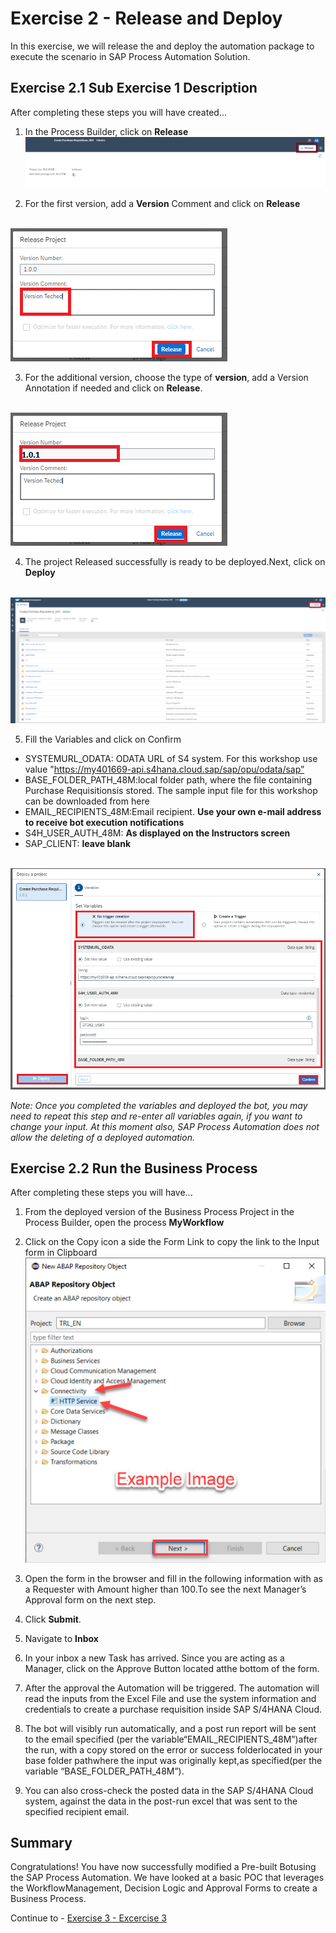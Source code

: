 # Exercise 2 - Release and Deploy

In this exercise, we will release the and deploy the automation package to execute the scenario in SAP Process Automation Solution.

## Exercise 2.1 Sub Exercise 1 Description

After completing these steps you will have created...

1. In the Process Builder, click on <b>Release</b>
<br>![](/exercises/ex2/images/21_1.png)

2.	For the first version, add a <b>Version</b> Comment and click on <b>Release</b>

<br>![](/exercises/ex2/images/21_2.png)

3. For the additional version, choose the type of <B>version</b>, add a Version Annotation if needed and click on <b>Release</b>.

<br>![](/exercises/ex2/images/21_3.png)

4. The project Released successfully is ready to be deployed.Next, click on <B> Deploy</b>

<br>![](/exercises/ex2/images/21_4.png)

5. Fill the Variables and click on Confirm
- SYSTEMURL_ODATA: ODATA URL of S4 system. For this workshop use value "https://my401669-api.s4hana.cloud.sap/sap/opu/odata/sap”
- BASE_FOLDER_PATH_48M:local folder path, where the file containing Purchase Requisitionsis stored. The sample input file for this workshop can be downloaded from here 
- EMAIL_RECIPIENTS_48M:Email recipient. <b>Use your own e-mail address to receive bot execution notifications</b>
- S4H_USER_AUTH_48M: <b>As displayed on the Instructors screen</b>
- SAP_CLIENT: <b>leave blank</b>

<br>![](/exercises/ex2/images/21_5.png)

<i>Note: Once you completed the variables and deployed the bot, you may need to repeat this step and re-enter all variables again, if you want to change your input. At this moment also, SAP Process Automation does not allow the deleting of a deployed automation.</i>

## Exercise 2.2 Run the Business Process

After completing these steps you will have...

1.	From the deployed version of the Business Process Project in the Process Builder, open the process <b>MyWorkflow</b>


2.	Click on the Copy icon a side the Form Link to copy the link to the Input form in Clipboard
<br>![](/exercises/ex2/images/02_02_0010.png)

3. Open the form in the browser and fill in the following information with as a Requester with Amount higher than 100.To see the next Manager’s Approval form on the next step.

4. Click <b>Submit</b>.

5. Navigate to <b>Inbox</b>

6. In your inbox a new Task has arrived. Since you are acting as a Manager, click on the Approve Button located atthe bottom of the form.

7. After the approval the Automation will be triggered. The automation will read the inputs from the Excel File and use the system information and credentials to create a purchase requisition inside SAP S/4HANA Cloud.

8. The bot will visibly run automatically, and a post run report will be sent to the email specified (per the variable“EMAIL_RECIPIENTS_48M”)after the run, with a copy stored on the error or success folderlocated in your base folder pathwhere the input was originally kept,as specified(per the variable “BASE_FOLDER_PATH_48M”).

9. You can also cross-check the posted data in the SAP S/4HANA Cloud system, against the data in the post-run excel that was sent to the specified recipient email.



## Summary

Congratulations! You have now successfully modified a Pre-built Botusing the SAP Process Automation. We have looked at a basic POC that leverages the WorkflowManagement, Decision Logic and Approval Forms to create a Business Process.

Continue to - [Exercise 3 - Excercise 3 ](../ex3/README.md)
